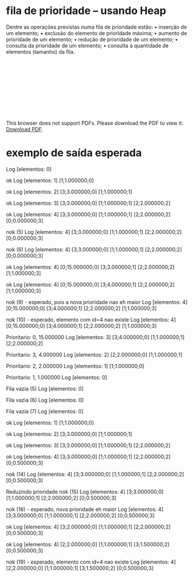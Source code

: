 # fila de prioridade – usando Heap

Dentre as operações previstas numa fila de prioridade estão:
    • inserção de um elemento;
    • exclusão do elemento de prioridade máxima;
    • aumento de prioridade de um elemento;
    • redução de prioridade de um elemento;
    • consulta da prioridade de um elemento;
    • consulta à quantidade de elementos (tamanho) da fila.

<object data="http://http://www.each.usp.br/digiampietri/ACH2023/ep3/ep3_enunciado.pdf" type="application/pdf" width="700px" height="700px">
    <embed src="http://http://www.each.usp.br/digiampietri/ACH2023/ep3/ep3_enunciado.pdf">
        <p>This browser does not support PDFs. Please download the PDF to view it: <a href="http://http://www.each.usp.br/digiampietri/ACH2023/ep3/ep3_enunciado.pdf">Download PDF</a>.</p>
    </embed>
</object>

# exemplo de saída esperada

Log [elementos: 0]


ok
Log [elementos: 1]
[1;1.000000;0] 

ok
Log [elementos: 2]
[3;3.000000;0] [1;1.000000;1] 

ok
Log [elementos: 3]
[3;3.000000;0] [1;1.000000;1] [2;2.000000;2] 

ok
Log [elementos: 4]
[3;3.000000;0] [1;1.000000;1] [2;2.000000;2] [0;0.000000;3] 

nok (5)
Log [elementos: 4]
[3;3.000000;0] [1;1.000000;1] [2;2.000000;2] [0;0.000000;3] 

nok (6)
Log [elementos: 4]
[3;3.000000;0] [1;1.000000;1] [2;2.000000;2] [0;0.000000;3] 

ok
Log [elementos: 4]
[0;15.000000;0] [3;3.000000;1] [2;2.000000;2] [1;1.000000;3] 

ok
Log [elementos: 4]
[0;15.000000;0] [3;4.000000;1] [2;2.000000;2] [1;1.000000;3] 

nok (9) - esperado, pois a nova prioridade nao eh maior
Log [elementos: 4]
[0;15.000000;0] [3;4.000000;1] [2;2.000000;2] [1;1.000000;3] 

nok (10) - esperado, elemento com id=4 nao existe
Log [elementos: 4]
[0;15.000000;0] [3;4.000000;1] [2;2.000000;2] [1;1.000000;3] 

Prioritario: 0, 15.000000
Log [elementos: 3]
[3;4.000000;0] [1;1.000000;1] [2;2.000000;2] 

Prioritario: 3, 4.000000
Log [elementos: 2]
[2;2.000000;0] [1;1.000000;1] 

Prioritario: 2, 2.000000
Log [elementos: 1]
[1;1.000000;0] 

Prioritario: 1, 1.000000
Log [elementos: 0]


Fila vazia (5)
Log [elementos: 0]


Fila vazia (6)
Log [elementos: 0]


Fila vazia (7)
Log [elementos: 0]


ok
Log [elementos: 1]
[1;1.000000;0] 

ok
Log [elementos: 2]
[3;3.000000;0] [1;1.000000;1] 

ok
Log [elementos: 3]
[3;3.000000;0] [1;1.000000;1] [2;2.000000;2] 

ok
Log [elementos: 4]
[3;3.000000;0] [1;1.000000;1] [2;2.000000;2] [0;0.500000;3] 

nok (14)
Log [elementos: 4]
[3;3.000000;0] [1;1.000000;1] [2;2.000000;2] [0;0.500000;3] 



Reduzindo prioridade
nok (15)
Log [elementos: 4]
[3;3.000000;0] [1;1.000000;1] [2;2.000000;2] [0;0.500000;3] 

nok (16) - esperado, nova prioridade eh maior
Log [elementos: 4]
[3;3.000000;0] [1;1.000000;1] [2;2.000000;2] [0;0.500000;3] 

ok
Log [elementos: 4]
[3;2.000000;0] [1;1.000000;1] [2;2.000000;2] [0;0.500000;3] 

ok
Log [elementos: 4]
[2;2.000000;0] [1;1.000000;1] [3;1.500000;2] [0;0.500000;3] 

nok (19) - esperado, elemento com id=4 nao existe
Log [elementos: 4]
[2;2.000000;0] [1;1.000000;1] [3;1.500000;2] [0;0.500000;3] 